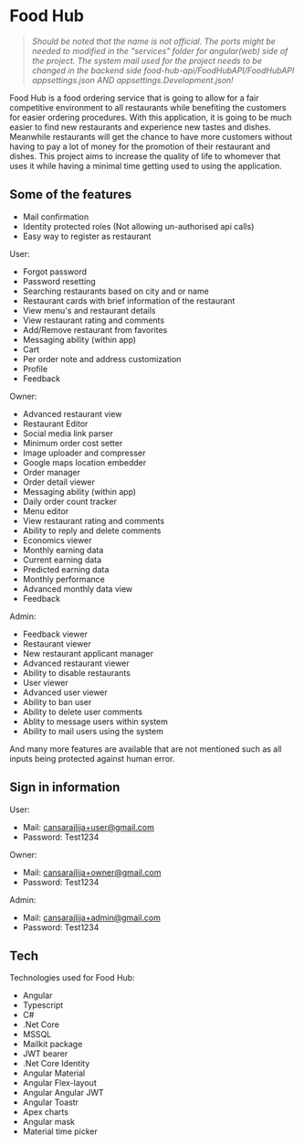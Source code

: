 # Food Hub
> _Should be noted that the name is not official. 
>The ports might be needed to modified in the "services" folder for angular(web) side of the project. 
>The system mail used for the project needs to be changed in the backend side food-hub-api/FoodHubAPI/FoodHubAPI appsettings.json AND appsettings.Development.json!_

Food Hub is a food ordering service that is going to allow for a fair competitive
environment to all restaurants while benefiting the customers for easier ordering procedures.
With this application, it is going to be much easier to find new restaurants and experience new
tastes and dishes. Meanwhile restaurants will get the chance to have more customers without
having to pay a lot of money for the promotion of their restaurant and dishes. This project aims
to increase the quality of life to whomever that uses it while having a minimal time getting used
to using the application.

## Some of the features
- Mail confirmation
- Identity protected roles (Not allowing un-authorised api calls)
- Easy way to register as restaurant

User:
- Forgot password
- Password resetting
- Searching restaurants based on city and or name
- Restaurant cards with brief information of the restaurant
- View menu's and restaurant details
- View restaurant rating and comments
- Add/Remove restaurant from favorites
- Messaging ability (within app)
- Cart
- Per order note and address customization
- Profile
- Feedback

Owner:
- Advanced restaurant view
- Restaurant Editor
- Social media link parser
- Minimum order cost setter
- Image uploader and compresser
- Google maps location embedder
- Order manager
- Order detail viewer
- Messaging ability (within app)
- Daily order count tracker
- Menu editor
- View restaurant rating and comments
- Ability to reply and delete comments
- Economics viewer
- Monthly earning data
- Current earning data
- Predicted earning data
- Monthly performance 
- Advanced monthly data view
- Feedback

Admin:
- Feedback viewer
- Restaurant viewer
- New restaurant applicant manager
- Advanced restaurant viewer
- Ability to disable restaurants
- User viewer
- Advanced user viewer
- Ability to ban user
- Ability to delete user comments
- Ablity to message users within system
- Ability to mail users using the system

And many more features are available that are not mentioned such as all inputs being protected against human error.
## Sign in information
User:
- Mail: cansarajlija+user@gmail.com
- Password: Test1234

Owner:
- Mail: cansarajlija+owner@gmail.com
- Password: Test1234

Admin:
- Mail: cansarajlija+admin@gmail.com
- Password: Test1234


## Tech

Technologies used for Food Hub:
- Angular
- Typescript
- C#
- .Net Core
- MSSQL
- Mailkit package
- JWT bearer
- .Net Core Identity
- Angular Material
- Angular Flex-layout
- Angular Angular JWT
- Angular Toastr
- Apex charts
- Angular mask
- Material time picker

